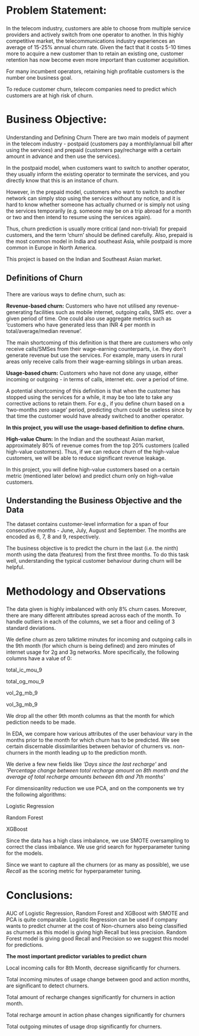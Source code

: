 # Problem Statement:

###
In the telecom industry, customers are able to choose from multiple service providers and actively switch from one operator to another. In this highly competitive market, the telecommunications industry experiences an average of 15-25% annual churn rate. Given the fact that it costs 5-10 times more to acquire a new customer than to retain an existing one, customer retention has now become even more important than customer acquisition.

For many incumbent operators, retaining high profitable customers is the number one business goal.

To reduce customer churn, telecom companies need to predict which customers are at high risk of churn.
###

# Business Objective:

###
Understanding and Defining Churn
There are two main models of payment in the telecom industry - postpaid (customers pay a monthly/annual bill after using the services) and prepaid (customers pay/recharge with a certain amount in advance and then use the services).

In the postpaid model, when customers want to switch to another operator, they usually inform the existing operator to terminate the services, and you directly know that this is an instance of churn.

However, in the prepaid model, customers who want to switch to another network can simply stop using the services without any notice, and it is hard to know whether someone has actually churned or is simply not using the services temporarily (e.g. someone may be on a trip abroad for a month or two and then intend to resume using the services again).

Thus, churn prediction is usually more critical (and non-trivial) for prepaid customers, and the term ‘churn’ should be defined carefully.  Also, prepaid is the most common model in India and southeast Asia, while postpaid is more common in Europe in North America.

 This project is based on the Indian and Southeast Asian market.
###
 
## Definitions of Churn

###
There are various ways to define churn, such as:

**Revenue-based churn:** Customers who have not utilised any revenue-generating facilities such as mobile internet, outgoing calls, SMS etc. over a given period of time. One could also use aggregate metrics such as ‘customers who have generated less than INR 4 per month in total/average/median revenue’.

The main shortcoming of this definition is that there are customers who only receive calls/SMSes from their wage-earning counterparts, i.e. they don’t generate revenue but use the services. For example, many users in rural areas only receive calls from their wage-earning siblings in urban areas.

**Usage-based churn:** Customers who have not done any usage, either incoming or outgoing - in terms of calls, internet etc. over a period of time.

A potential shortcoming of this definition is that when the customer has stopped using the services for a while, it may be too late to take any corrective actions to retain them. For e.g., if you define churn based on a ‘two-months zero usage’ period, predicting churn could be useless since by that time the customer would have already switched to another operator.

**In this project, you will use the usage-based definition to define churn.**

**High-value Churn:** In the Indian and the southeast Asian market, approximately 80% of revenue comes from the top 20% customers (called high-value customers). Thus, if we can reduce churn of the high-value customers, we will be able to reduce significant revenue leakage.

In this project, you will define high-value customers based on a certain metric (mentioned later below) and predict churn only on high-value customers. 

## Understanding the Business Objective and the Data 

The dataset contains customer-level information for a span of four consecutive months - June, July, August and September. The months are encoded as 6, 7, 8 and 9, respectively.

The business objective is to predict the churn in the last (i.e. the ninth) month using the data (features) from the first three months. To do this task well, understanding the typical customer behaviour during churn will be helpful.
###

# Methodology and Observations

###
The data given is highly imbalanced with only 8% churn cases. Moreover, there are many different attributes spread across each of the month. To handle outliers in each of the columns, we set a floor and ceiling of 3 standard deviations. 

We define *churn* as zero talktime minutes for incoming and outgoing calls in the 9th month (for which churn is being defined) and zero minutes of internet usage for 2g and 3g networks. More specifically, the following columns have a value of 0:

total_ic_mou_9

total_og_mou_9

vol_2g_mb_9

vol_3g_mb_9

We drop all the other 9th month columns as that the month for which pediction needs to be made.

In EDA, we compare how various attributes of the user behaviour vary in the months prior to the month for which churn has to be predicted. We see certain discernable dissimilarities between behavior of churners vs. non-churners in the month leading up to the prediction month. 

We derive a few new fields like *'Days since the last recharge'* and *'Percentage change between totol recharge amount on 8th month and the average of total recharge amounts between 6th and 7th months'*

For dimensioanlity reduction we use PCA, and on the components we try the following algorithms:

Logistic Regression

Random Forest

XGBoost

Since the data has a high class imbalance, we use SMOTE oversampling to correct the class imbalance. We use grid search for hyperparameter tuning for the models.

Since we want to capture all the churners (or as many as possible), we use *Recall* as the scoring metric for hyperparameter tuning.
###

# Conclusions:

###

AUC of Logistic Regression, Random Forest and XGBoost with SMOTE and PCA is quite comparable. Logistic Regression can be used if company wants to predict churner at the cost of Non-churners also being classified as churners as this model is giving high Recall but less precision.
Random Forest model is giving good Recall and Precision so we suggest this model for predictions.

**The most important predictor variables to predict churn**

Local incoming calls for 8th Month, decrease significantly for churners.

Total incoming minutes of usage change between good and action months, are significant to detect churners.

Total amount of recharge changes significantly for churners in action month.

Total recharge amount in action phase changes significantly for churners

Total outgoing minutes of usage drop significantly for churners.

###

